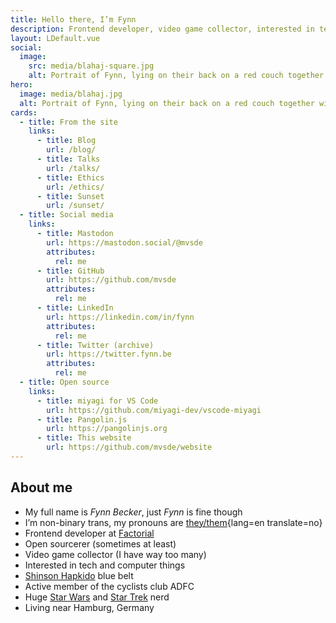 ```yaml
---
title: Hello there, I’m Fynn
description: Frontend developer, video game collector, interested in tech and computer things, cyclist, Shinson Hapkido 🥋, Star Wars and Star Trek 🖖🏻
layout: LDefault.vue
social:
  image:
    src: media/blahaj-square.jpg
    alt: Portrait of Fynn, lying on their back on a red couch together with an Ikea Blåhaj toy shark.
hero:
  image: media/blahaj.jpg
  alt: Portrait of Fynn, lying on their back on a red couch together with an Ikea Blåhaj toy shark.
cards:
  - title: From the site
    links:
      - title: Blog
        url: /blog/
      - title: Talks
        url: /talks/
      - title: Ethics
        url: /ethics/
      - title: Sunset
        url: /sunset/
  - title: Social media
    links:
      - title: Mastodon
        url: https://mastodon.social/@mvsde
        attributes:
          rel: me
      - title: GitHub
        url: https://github.com/mvsde
        attributes:
          rel: me
      - title: LinkedIn
        url: https://linkedin.com/in/fynn
        attributes:
          rel: me
      - title: Twitter (archive)
        url: https://twitter.fynn.be
        attributes:
          rel: me
  - title: Open source
    links:
      - title: miyagi for VS Code
        url: https://github.com/miyagi-dev/vscode-miyagi
      - title: Pangolin.js
        url: https://pangolinjs.org
      - title: This website
        url: https://github.com/mvsde/website
---
```


## About me

- My full name is _Fynn Becker_, just _Fynn_ is fine though
- I’m non-binary trans, my pronouns are [they/them](/pronouns/en/){lang=en translate=no}
- Frontend developer at [Factorial](https://www.factorial.io/)
- Open sourcerer (sometimes at least)
- Video game collector (I have way too many)
- Interested in tech and computer things
- [Shinson Hapkido](http://www.shinsonhapkido.org) blue belt
- Active member of the cyclists club ADFC
- Huge [Star Wars](https://twitter.fynn.be/1408409600643190788/) and [Star Trek](https://twitter.fynn.be/1400519056374046726/) nerd
- Living near Hamburg, Germany
